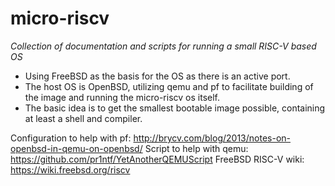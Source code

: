 # micro-riscv
_Collection of documentation and scripts for running a small RISC-V based OS_

 - Using FreeBSD as the basis for the OS as there is an active port. 
 - The host OS is OpenBSD, utilizing qemu and pf to facilitate building of the image and running the micro-riscv os itself. 
 - The basic idea is to get the smallest bootable image possible, containing at least a shell and compiler. 

Configuration to help with pf: http://brycv.com/blog/2013/notes-on-openbsd-in-qemu-on-openbsd/
Script to help with qemu: https://github.com/pr1ntf/YetAnotherQEMUScript
FreeBSD RISC-V wiki: https://wiki.freebsd.org/riscv
